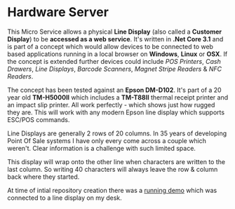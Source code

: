 # Hardware Server

This Micro Service allows a physical **Line Display** (also called a **Customer Display**) to be **accessed as a web service**. It's written in **.Net Core 3.1** and is part of a concept which would allow devices to be connected to web based applications running in a local browser on **Windows**, **Linux** or **OSX**. If the concept is extended further devices could include *POS Printers*, *Cash Drawers*, *Line Displays*, *Barcode Scanners*, *Magnet Stripe Readers* & *NFC Readers*.

The concept has been tested against an **Epson DM-D102**. It's part of a 20 year old **TM-H5000II** which includes a **TM-T88II** thermal receipt printer and an impact slip printer. All work perfectly - which shows just how rugged they are. This will work with any modern Epson line display which supports ESC/POS commands.

Line Displays are generally 2 rows of 20 columns. In 35 years of developing Point Of Sale systems I have only every come across a couple which weren't. Clear information is a challenge with such limited space.

This display will wrap onto the other line when characters are written to the last column. So writing 40 characters will always leave the row & column back where they started.

At time of intial repository creation there was a [running demo](https://www.wealthall.com/hardware) which was connected to a line display on my desk.
